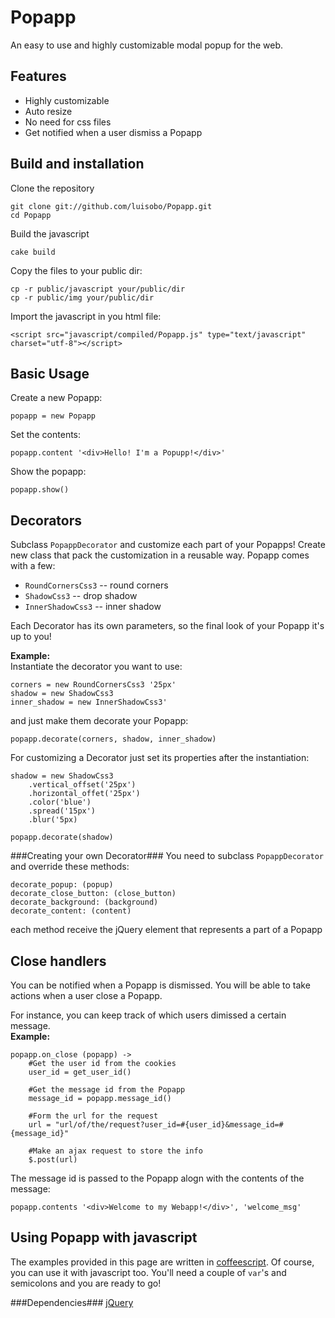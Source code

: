 Popapp
=====
An easy to use and highly customizable modal popup for the web.

Features
-----
* Highly customizable
* Auto resize
* No need for css files
* Get notified when a user dismiss a Popapp

Build and installation
-----
Clone the repository
<pre><code>git clone git://github.com/luisobo/Popapp.git
cd Popapp</code></pre>
Build the javascript
<pre><code>cake build</code></pre>

Copy the files to your public dir:
<pre><code>cp -r public/javascript your/public/dir
cp -r public/img your/public/dir</code></pre>  

Import the javascript in you html file:
<pre><code>&lt;script src="javascript/compiled/Popapp.js" type="text/javascript" charset="utf-8"&gt;&lt;/script&gt;</code></pre>

Basic Usage
-----
Create a new Popapp:
<pre><code>popapp = new Popapp</code></pre>
Set the contents:
<pre><code>popapp.content '&lt;div>Hello! I'm a Popupp!&lt;/div>'</code></pre>
Show the popapp:
<pre><code>popapp.show()</code></pre>

Decorators
-----
Subclass `PopappDecorator` and customize each part of your Popapps! Create new class that pack the customization in a reusable way. Popapp comes with a few:  

* `RoundCornersCss3` -- round corners
* `ShadowCss3` -- drop shadow
* `InnerShadowCss3` -- inner shadow

Each Decorator has its own parameters, so the final look of your Popapp it's up to you!

<b>Example:</b>  
Instantiate the decorator you want to use:
<pre><code>corners = new RoundCornersCss3 '25px'
shadow = new ShadowCss3
inner_shadow = new InnerShadowCss3'</code></pre>

and just make them decorate your Popapp:
<pre><code>popapp.decorate(corners, shadow, inner_shadow)</code></pre>

For customizing a Decorator just set its properties after the instantiation:
<pre><code>shadow = new ShadowCss3
	.vertical_offset('25px')
	.horizontal_offet('25px')
	.color('blue')
	.spread('15px')
	.blur('5px)
	
popapp.decorate(shadow)</code></pre>

###Creating your own Decorator###
You need to subclass `PopappDecorator` and override these methods:
<pre><code>decorate_popup: (popup)
decorate_close_button: (close_button)
decorate_background: (background)
decorate_content: (content)
</code></pre>
each method receive the jQuery element that represents a part of a Popapp

Close handlers
-----
You can be notified when a Popapp is dismissed. You will be able to take actions when a user close a Popapp.

For instance, you can keep track of which users dimissed a certain message.  
<b>Example:</b>
<pre><code>popapp.on_close (popapp) ->
	#Get the user id from the cookies
	user_id = get_user_id()
	
	#Get the message id from the Popapp
	message_id = popapp.message_id()
	
	#Form the url for the request
	url = "url/of/the/request?user_id=#{user_id}&message_id=#{message_id}"
	
	#Make an ajax request to store the info
	$.post(url)
</code></pre>

The message id is passed to the Popapp alogn with the contents of the message:
<pre><code>popapp.contents '&lt;div>Welcome to my Webapp!&lt;/div>', 'welcome_msg'</code></pre>

Using Popapp with javascript
-----
The examples provided in this page are written in [coffeescript](http://jashkenas.github.com/coffee-script). Of course, you can use it with javascript too. You'll need a couple of `var`'s and semicolons and you are ready to go!

###Dependencies###
[jQuery](http://www.jquery.com)

	



	